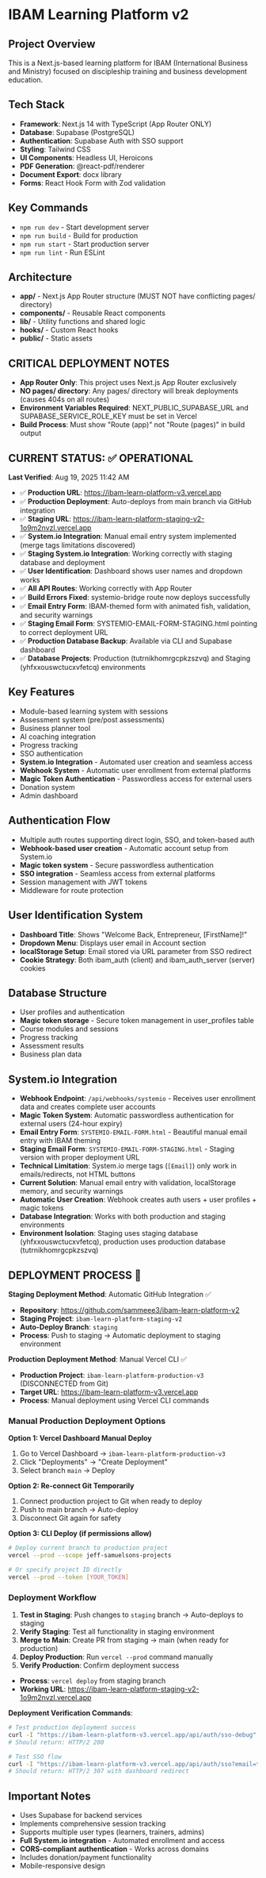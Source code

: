 # IBAM Learning Platform v2

## Project Overview
This is a Next.js-based learning platform for IBAM (International Business and Ministry) focused on discipleship training and business development education.

## Tech Stack
- **Framework**: Next.js 14 with TypeScript (App Router ONLY)
- **Database**: Supabase (PostgreSQL)
- **Authentication**: Supabase Auth with SSO support
- **Styling**: Tailwind CSS
- **UI Components**: Headless UI, Heroicons
- **PDF Generation**: @react-pdf/renderer
- **Document Export**: docx library
- **Forms**: React Hook Form with Zod validation

## Key Commands
- `npm run dev` - Start development server
- `npm run build` - Build for production
- `npm run start` - Start production server
- `npm run lint` - Run ESLint

## Architecture
- **app/** - Next.js App Router structure (MUST NOT have conflicting pages/ directory)
- **components/** - Reusable React components
- **lib/** - Utility functions and shared logic
- **hooks/** - Custom React hooks
- **public/** - Static assets

## CRITICAL DEPLOYMENT NOTES
- **App Router Only**: This project uses Next.js App Router exclusively
- **NO pages/ directory**: Any pages/ directory will break deployments (causes 404s on all routes)
- **Environment Variables Required**: NEXT_PUBLIC_SUPABASE_URL and SUPABASE_SERVICE_ROLE_KEY must be set in Vercel
- **Build Process**: Must show "Route (app)" not "Route (pages)" in build output

## CURRENT STATUS: ✅ OPERATIONAL
**Last Verified**: Aug 19, 2025 11:42 AM
- ✅ **Production URL**: https://ibam-learn-platform-v3.vercel.app
- ✅ **Production Deployment**: Auto-deploys from main branch via GitHub integration
- ✅ **Staging URL**: https://ibam-learn-platform-staging-v2-1o9m2nvzl.vercel.app
- ✅ **System.io Integration**: Manual email entry system implemented (merge tags limitations discovered)
- ✅ **Staging System.io Integration**: Working correctly with staging database and deployment
- ✅ **User Identification**: Dashboard shows user names and dropdown works
- ✅ **All API Routes**: Working correctly with App Router
- ✅ **Build Errors Fixed**: systemio-bridge route now deploys successfully
- ✅ **Email Entry Form**: IBAM-themed form with animated fish, validation, and security warnings
- ✅ **Staging Email Form**: SYSTEMIO-EMAIL-FORM-STAGING.html pointing to correct deployment URL
- ✅ **Production Database Backup**: Available via CLI and Supabase dashboard
- ✅ **Database Projects**: Production (tutrnikhomrgcpkzszvq) and Staging (yhfxxouswctucxvfetcq) environments

## Key Features
- Module-based learning system with sessions
- Assessment system (pre/post assessments)
- Business planner tool
- AI coaching integration
- Progress tracking
- SSO authentication
- **System.io Integration** - Automated user creation and seamless access
- **Webhook System** - Automatic user enrollment from external platforms
- **Magic Token Authentication** - Passwordless access for external users
- Donation system
- Admin dashboard

## Authentication Flow
- Multiple auth routes supporting direct login, SSO, and token-based auth
- **Webhook-based user creation** - Automatic account setup from System.io
- **Magic token system** - Secure passwordless authentication
- **SSO integration** - Seamless access from external platforms
- Session management with JWT tokens
- Middleware for route protection

## User Identification System
- **Dashboard Title**: Shows "Welcome Back, Entrepreneur, [FirstName]!" 
- **Dropdown Menu**: Displays user email in Account section
- **localStorage Setup**: Email stored via URL parameter from SSO redirect
- **Cookie Strategy**: Both ibam_auth (client) and ibam_auth_server (server) cookies

## Database Structure
- User profiles and authentication
- **Magic token storage** - Secure token management in user_profiles table
- Course modules and sessions
- Progress tracking
- Assessment results
- Business plan data

## System.io Integration
- **Webhook Endpoint**: `/api/webhooks/systemio` - Receives user enrollment data and creates complete user accounts
- **Magic Token System**: Automatic passwordless authentication for external users (24-hour expiry)
- **Email Entry Form**: `SYSTEMIO-EMAIL-FORM.html` - Beautiful manual email entry with IBAM theming
- **Staging Email Form**: `SYSTEMIO-EMAIL-FORM-STAGING.html` - Staging version with proper deployment URL
- **Technical Limitation**: System.io merge tags (`[Email]`) only work in emails/redirects, not HTML buttons
- **Current Solution**: Manual email entry with validation, localStorage memory, and security warnings
- **Automatic User Creation**: Webhook creates auth users + user profiles + magic tokens
- **Database Integration**: Works with both production and staging environments
- **Environment Isolation**: Staging uses staging database (yhfxxouswctucxvfetcq), production uses production database (tutrnikhomrgcpkzszvq)

## DEPLOYMENT PROCESS 🚀

**Staging Deployment Method**: Automatic GitHub Integration ✅
- **Repository**: https://github.com/sammeee3/ibam-learn-platform-v2
- **Staging Project**: `ibam-learn-platform-staging-v2`
- **Auto-Deploy Branch**: `staging`
- **Process**: Push to staging → Automatic deployment to staging environment

**Production Deployment Method**: Manual Vercel CLI ✅
- **Production Project**: `ibam-learn-platform-production-v3` (DISCONNECTED from Git)
- **Target URL**: https://ibam-learn-platform-v3.vercel.app
- **Process**: Manual deployment using Vercel CLI commands

### Manual Production Deployment Options

**Option 1: Vercel Dashboard Manual Deploy**
1. Go to Vercel Dashboard → `ibam-learn-platform-production-v3`
2. Click "Deployments" → "Create Deployment"
3. Select branch `main` → Deploy

**Option 2: Re-connect Git Temporarily** 
1. Connect production project to Git when ready to deploy
2. Push to main branch → Auto-deploy
3. Disconnect Git again for safety

**Option 3: CLI Deploy (if permissions allow)**
```bash
# Deploy current branch to production project
vercel --prod --scope jeff-samuelsons-projects

# Or specify project ID directly
vercel --prod --token [YOUR_TOKEN]
```

### Deployment Workflow
1. **Test in Staging**: Push changes to `staging` branch → Auto-deploys to staging
2. **Verify Staging**: Test all functionality in staging environment
3. **Merge to Main**: Create PR from staging → main (when ready for production)
4. **Deploy Production**: Run `vercel --prod` command manually
5. **Verify Production**: Confirm deployment success
- **Process**: `vercel deploy` from staging branch
- **Working URL**: https://ibam-learn-platform-staging-v2-1o9m2nvzl.vercel.app

**Deployment Verification Commands**:
```bash
# Test production deployment success
curl -I "https://ibam-learn-platform-v3.vercel.app/api/auth/sso-debug"
# Should return: HTTP/2 200

# Test SSO flow
curl -I "https://ibam-learn-platform-v3.vercel.app/api/auth/sso?email=test@example.com&token=ibam-systeme-secret-2025"
# Should return: HTTP/2 307 with dashboard redirect
```

## Important Notes
- Uses Supabase for backend services
- Implements comprehensive session tracking
- Supports multiple user types (learners, trainers, admins)
- **Full System.io integration** - Automated enrollment and access
- **CORS-compliant authentication** - Works across domains
- Includes donation/payment functionality
- Mobile-responsive design